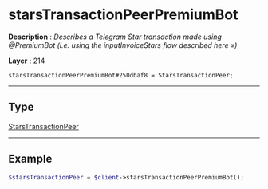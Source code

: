 # starsTransactionPeerPremiumBot

**Description** : *Describes a Telegram Star transaction made using @PremiumBot \(i\.e\. using the inputInvoiceStars flow described here &raquo;\)*

**Layer** : 214

```tl
starsTransactionPeerPremiumBot#250dbaf8 = StarsTransactionPeer;
```

---

## Type

[StarsTransactionPeer](type/StarsTransactionPeer)

---

## Example

```php
$starsTransactionPeer = $client->starsTransactionPeerPremiumBot();
```